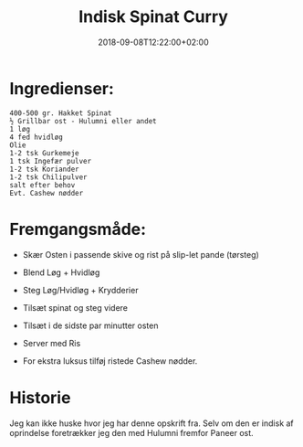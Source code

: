 ﻿---
title: "Indisk Spinat Curry"
date: 2018-09-08T12:22:00+02:00
draft: false
---
# Ingredienser:

	400-500 gr. Hakket Spinat
	½ Grillbar ost - Hulumni eller andet
	1 løg
	4 fed hvidløg
	Olie
	1-2 tsk Gurkemeje
	1 tsk Ingefær pulver
	1-2 tsk Koriander
	1-2 tsk Chilipulver
	salt efter behov
	Evt. Cashew nødder

# Fremgangsmåde:

* Skær Osten i passende skive og rist på slip-let pande (tørsteg)
* Blend Løg + Hvidløg
* Steg Løg/Hvidløg + Krydderier
* Tilsæt spinat og steg videre
* Tilsæt i de sidste par minutter osten
* Server med Ris

* For ekstra luksus tilføj ristede Cashew nødder.

# Historie

Jeg kan ikke huske hvor jeg har denne opskrift fra. Selv om den er indisk af oprindelse foretrækker jeg den med Hulumni fremfor  Paneer ost.

